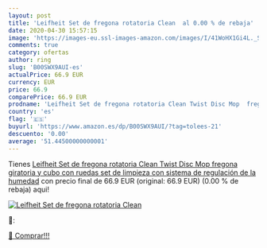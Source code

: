 ```yaml
---
layout: post
title: 'Leifheit Set de fregona rotatoria Clean  al 0.00 % de rebaja'
date: 2020-04-30 15:57:15
image: 'https://images-eu.ssl-images-amazon.com/images/I/41WoHX1Gi4L._SL200_.jpg'
comments: true
category: ofertas
author: ring
slug: 'B00SWX9AUI-es'
actualPrice: 66.9 EUR
currency: EUR
price: 66.9
comparePrice: 66.9 EUR
prodname: 'Leifheit Set de fregona rotatoria Clean Twist Disc Mop  fregona giratoria y cubo con ruedas  set de limpieza con sistema de regulación de la humedad'
country: 'es'
flag: '🇪🇸'
buyurl: 'https://www.amazon.es/dp/B00SWX9AUI/?tag=tolees-21'
descuento: '0.00'
average: '51.44500000000001'
---
```


Tienes [Leifheit Set de fregona rotatoria Clean Twist Disc Mop  fregona giratoria y cubo con ruedas  set de limpieza con sistema de regulación de la humedad](https://www.amazon.es/dp/B00SWX9AUI/?tag=tolees-21) con precio final de  66.9 EUR (original: 66.9 EUR) (0.00 %  de rebaja) aqui!

[![Leifheit Set de fregona rotatoria Clean ](https://images-eu.ssl-images-amazon.com/images/I/41WoHX1Gi4L._SL200_.jpg)](https://www.amazon.es/dp/B00SWX9AUI/?tag=tolees-21)

🔎:


[🛒 Comprar!!!](https://www.amazon.es/dp/B00SWX9AUI/?tag=tolees-21)
